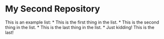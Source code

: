 # My Second Repository

This is an example list:
    * This is the first thing in the list.
    * This is the second thing in the list.
    * This is the last thing in the list.
    * Just kidding! This is the last!